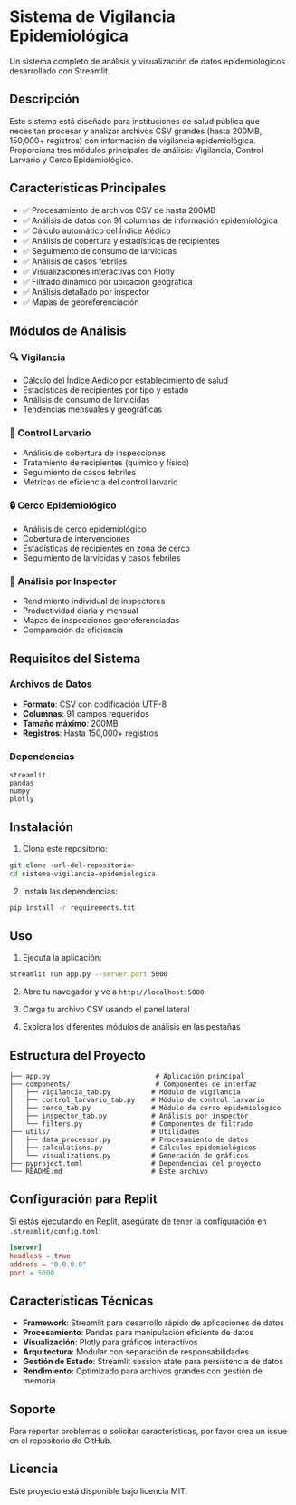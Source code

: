 # Sistema de Vigilancia Epidemiológica

Un sistema completo de análisis y visualización de datos epidemiológicos desarrollado con Streamlit.

## Descripción

Este sistema está diseñado para instituciones de salud pública que necesitan procesar y analizar archivos CSV grandes (hasta 200MB, 150,000+ registros) con información de vigilancia epidemiológica. Proporciona tres módulos principales de análisis: Vigilancia, Control Larvario y Cerco Epidemiológico.

## Características Principales

- ✅ Procesamiento de archivos CSV de hasta 200MB
- ✅ Análisis de datos con 91 columnas de información epidemiológica
- ✅ Cálculo automático del Índice Aédico
- ✅ Análisis de cobertura y estadísticas de recipientes
- ✅ Seguimiento de consumo de larvicidas
- ✅ Análisis de casos febriles
- ✅ Visualizaciones interactivas con Plotly
- ✅ Filtrado dinámico por ubicación geográfica
- ✅ Análisis detallado por inspector
- ✅ Mapas de georeferenciación

## Módulos de Análisis

### 🔍 Vigilancia
- Cálculo del Índice Aédico por establecimiento de salud
- Estadísticas de recipientes por tipo y estado
- Análisis de consumo de larvicidas
- Tendencias mensuales y geográficas

### 🦟 Control Larvario
- Análisis de cobertura de inspecciones
- Tratamiento de recipientes (químico y físico)
- Seguimiento de casos febriles
- Métricas de eficiencia del control larvario

### 🔒 Cerco Epidemiológico
- Análisis de cerco epidemiológico
- Cobertura de intervenciones
- Estadísticas de recipientes en zona de cerco
- Seguimiento de larvicidas y casos febriles

### 👤 Análisis por Inspector
- Rendimiento individual de inspectores
- Productividad diaria y mensual
- Mapas de inspecciones georeferenciadas
- Comparación de eficiencia

## Requisitos del Sistema

### Archivos de Datos
- **Formato**: CSV con codificación UTF-8
- **Columnas**: 91 campos requeridos
- **Tamaño máximo**: 200MB
- **Registros**: Hasta 150,000+ registros

### Dependencias
```
streamlit
pandas
numpy
plotly
```

## Instalación

1. Clona este repositorio:
```bash
git clone <url-del-repositorio>
cd sistema-vigilancia-epidemiologica
```

2. Instala las dependencias:
```bash
pip install -r requirements.txt
```

## Uso

1. Ejecuta la aplicación:
```bash
streamlit run app.py --server.port 5000
```

2. Abre tu navegador y ve a `http://localhost:5000`

3. Carga tu archivo CSV usando el panel lateral

4. Explora los diferentes módulos de análisis en las pestañas

## Estructura del Proyecto

```
├── app.py                          # Aplicación principal
├── components/                     # Componentes de interfaz
│   ├── vigilancia_tab.py          # Módulo de vigilancia
│   ├── control_larvario_tab.py    # Módulo de control larvario
│   ├── cerco_tab.py               # Módulo de cerco epidemiológico
│   ├── inspector_tab.py           # Análisis por inspector
│   └── filters.py                 # Componentes de filtrado
├── utils/                         # Utilidades
│   ├── data_processor.py          # Procesamiento de datos
│   ├── calculations.py            # Cálculos epidemiológicos
│   └── visualizations.py          # Generación de gráficos
├── pyproject.toml                 # Dependencias del proyecto
└── README.md                      # Este archivo
```

## Configuración para Replit

Si estás ejecutando en Replit, asegúrate de tener la configuración en `.streamlit/config.toml`:

```toml
[server]
headless = true
address = "0.0.0.0"
port = 5000
```

## Características Técnicas

- **Framework**: Streamlit para desarrollo rápido de aplicaciones de datos
- **Procesamiento**: Pandas para manipulación eficiente de datos
- **Visualización**: Plotly para gráficos interactivos
- **Arquitectura**: Modular con separación de responsabilidades
- **Gestión de Estado**: Streamlit session state para persistencia de datos
- **Rendimiento**: Optimizado para archivos grandes con gestión de memoria

## Soporte

Para reportar problemas o solicitar características, por favor crea un issue en el repositorio de GitHub.

## Licencia

Este proyecto está disponible bajo licencia MIT.